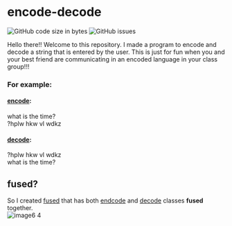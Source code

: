 # encode-decode

![GitHub code size in bytes](https://img.shields.io/github/languages/code-size/voyager2005/encode-decode?logo=Github&style=plastic)
![GitHub issues](https://img.shields.io/github/issues/voyager2005/encode-decode?logo=Github&style=plastic)

Hello there!!
Welcome to this repository. I made a program to encode and decode a string that is entered by the user. 
This is just for fun when you and your best friend are communicating in an encoded language in your class group!!!
<br />
### For example:
#### [encode]: 
what is the time?
<br />?hplw hkw vl wdkz
<br />
#### [decode]:
?hplw hkw vl wdkz
<br />what is the time?

## fused?
So I created [fused](fused) that has both [endcode](encode) and [decode](deocde) classes **fused** together.
<br />![image6 4](https://user-images.githubusercontent.com/76808676/105202119-a6047080-5b67-11eb-822f-e4b950fe05f8.png)

[encode]: https://github.com/voyager2005/encode-decode/blob/main/encode.java
[decode]: https://github.com/voyager2005/encode-decode/blob/main/decode.java
